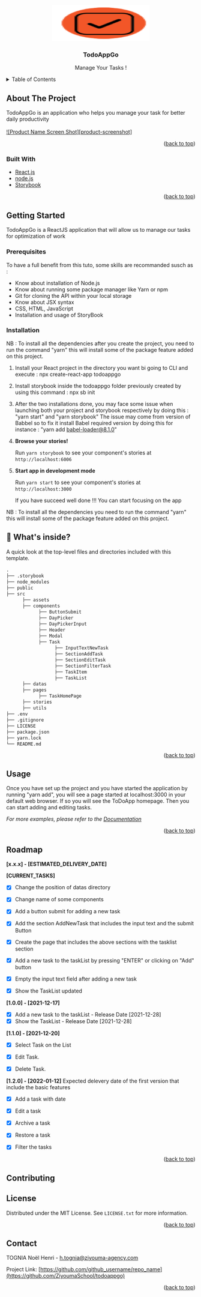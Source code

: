 

<div id="top"></div>

<!-- PROJECT LOGO -->
<br />
<div align="center">
  <a href="https://github.com/ZiyoumaSchool/todoappgo">
    <img src="images/logo.png" alt="Logo" width="260" height="97">
  </a>

<h3 align="center">TodoAppGo</h3>

  <p align="center">
    Manage Your Tasks !
    <br />
    
  </p>
</div>



<!-- TABLE OF CONTENTS -->
<details>
  <summary>Table of Contents</summary>
  <ol>
    <li>
      <a href="#about-the-project">About The Project</a>
      <ul>
        <li><a href="#built-with">Built With</a></li>
      </ul>
    </li>
    <li>
      <a href="#getting-started">Getting Started</a>
      <ul>
        <li><a href="#prerequisites">Prerequisites</a></li>
        <li><a href="#installation">Installation</a></li>
      </ul>
    </li>
    <li><a href="#usage">Usage</a></li>
    <li><a href="#roadmap">Roadmap</a></li>
    <li><a href="#contributing">Contributing</a></li>
    <li><a href="#license">License</a></li>
    <li><a href="#contact">Contact</a></li>
    <li><a href="#acknowledgments">Acknowledgments</a></li>
  </ol>
</details>



<!-- ABOUT THE PROJECT -->
## About The Project
TodoAppGo is an application who helps you manage your task for better daily productivity<br/><br/>
[![Product Name Screen Shot][product-screenshot]](https://www.figma.com/file/KlrToaA7Dj1Sm0opq37ICg/React-interm%C3%A9diaire?node-id=0%3A1)

<!-- Here's a blank template to get started: To avoid retyping too much info. Do a search and replace with your text editor for the following: `github_username`, `repo_name`, `twitter_handle`, `linkedin_username`, `email`, `email_client`, `project_title`, `project_description` -->

<p align="right">(<a href="#top">back to top</a>)</p>



### Built With

* [React.js](https://reactjs.org/)
* [node.js](https://nodejs.org/)
* [Storybook](https://storybook.js.org//)


<p align="right">(<a href="#top">back to top</a>)</p>



<!-- GETTING STARTED -->
## Getting Started

TodoAppGo is a ReactJS application that will allow us to manage our tasks for optimization of work

### Prerequisites

To have a full benefit from this tuto, some skills are recommanded susch as :
 - Know about installation of Node.js
 - Know about running some package manager like Yarn or npm
 - Git for cloning the API within your local storage
 - Know about JSX syntax
 - CSS, HTML, JavaScript 
 - Installation and usage of StoryBook


### Installation

NB : To install all the dependencies after you create the project,  you need to run the command "yarn" this will install some of the package feature added on this project.

1. Install your React project in the directory you want bi going to CLI and execute : 
    npx create-react-app todoappgo
2. Install storybook inside the todoappgo folder previously created by using this command :
   npx sb init
3. After the two installations done, you may face some issue when launching both your project and storybook respectively by doing this : "yarn start"   and "yarn storybook"
   The issue may come from version of Babbel so to fix it install Babel required version by doing this for instance : "yarn add babel-loader@8.1.0"
4.  **Browse your stories!**

    Run `yarn storybook` to see your component's stories at `http://localhost:6006`

5.  **Start app in development mode**

    Run `yarn start` to see your component's stories at `http://localhost:3000`
    
    If you have succeed well done !!! You can start focusing on the app
    
NB : To install all the dependencies you need to run the command "yarn" this will install some of the package feature added on this project.
    

## 🔎 What's inside?

A quick look at the top-level files and directories included with this template.

    .
    ├── .storybook
    ├── node_modules
    ├── public
    ├── src
          ├── assets
          ├── components
                ├── ButtonSubmit
                ├── DayPicker
                ├── DayPickerInput
                ├── Header
                ├── Modal
                ├── Task
                      ├── InputTextNewTask
                      ├── SectionAddTask
                      ├── SectionEditTask
                      ├── SectionFilterTask
                      ├── TaskItem
                      ├── TaskList
          ├── datas
          ├── pages
                ├── TaskHomePage
          ├── stories
          ├── utils
    ├── .env
    ├── .gitignore
    ├── LICENSE
    ├── package.json
    ├── yarn.lock
    └── README.md





<p align="right">(<a href="#top">back to top</a>)</p>



<!-- USAGE EXAMPLES -->
## Usage

Once you have set up the project and you have started the application by running "yarn add", you will see a page started at localhost:3000 in your default web browser. If so you will see the ToDoApp homepage. Then you can start adding and editing tasks.

_For more examples, please refer to the [Documentation](https://example.com)_

<p align="right">(<a href="#top">back to top</a>)</p>



<!-- ROADMAP -->
## Roadmap

**[x.x.x] - [ESTIMATED_DELIVERY_DATE]**

**[CURRENT_TASKS]**
- [x] Change the position of datas directory 
- [x] Change name of some components 
- [x] Add a button submit for adding a new task 
- [x] Add the section AddNewTask that includes the input text and the submit Button 
- [x] Create the page that includes the above sections with the tasklist section 
- [x] Add a new task to the taskList by pressing "ENTER" or clicking on "Add" button 
- [x] Empty the input text field after adding a new task 
- [x] Show the TaskList updated 


**[1.0.0] - [2021-12-17]**
- [x] Add a new task to the taskList - Release Date [2021-12-28]
- [x] Show the TaskList - Release Date [2021-12-28]

**[1.1.0] - [2021-12-20]**

- [x] Select Task on the List 
- [x] Edit Task. 
- [x] Delete Task. 


**[1.2.0] - [2022-01-12]**
 Expected delevery date of the first version that include the basic features
 - [x] Add a task with date
 - [x] Edit a task
 - [x] Archive a task 
 - [x] Restore a task
 - [x] Filter the tasks



<p align="right">(<a href="#top">back to top</a>)</p>



<!-- CONTRIBUTING -->
## Contributing





<!-- LICENSE -->
## License

Distributed under the MIT License. See `LICENSE.txt` for more information.

<p align="right">(<a href="#top">back to top</a>)</p>



<!-- CONTACT -->
## Contact

TOGNIA Noël Henri - h.tognia@ziyouma-agency.com

Project Link: [https://github.com/github_username/repo_name](https://github.com/ZiyoumaSchool/todoappgo)

<p align="right">(<a href="#top">back to top</a>)</p>



